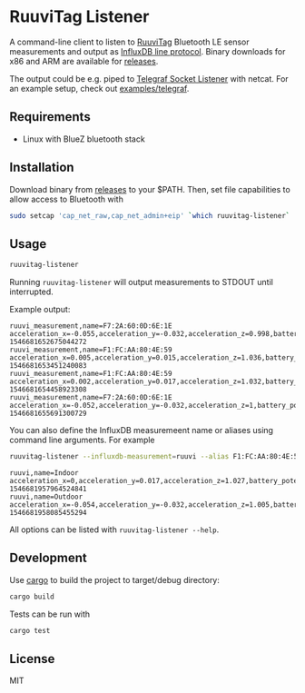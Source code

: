 # RuuviTag Listener

A command-line client to listen to [RuuviTag](https://ruuvi.com) Bluetooth LE sensor measurements and output as [InfluxDB line protocol](https://docs.influxdata.com/influxdb/v1.7/write_protocols/line_protocol_reference/). Binary downloads for x86 and ARM are available for [releases](https://github.com/lautis/ruuvitag-listener/releases).

The output could be e.g. piped to [Telegraf Socket Listener](https://github.com/influxdata/telegraf/tree/master/plugins/inputs/socket_listener) with netcat. For an example setup, check out [examples/telegraf](./examples/telegraf/README.md).

## Requirements

* Linux with BlueZ bluetooth stack

## Installation

Download binary from [releases](https://github.com/lautis/ruuvitag-listener/releases) to your $PATH. Then, set file capabilities to allow access to Bluetooth with

```sh
sudo setcap 'cap_net_raw,cap_net_admin+eip' `which ruuvitag-listener`
```

## Usage

```sh
ruuvitag-listener
```

Running `ruuvitag-listener` will output measurements to STDOUT until interrupted.

Example output:

```
ruuvi_measurement,name=F7:2A:60:0D:6E:1E acceleration_x=-0.055,acceleration_y=-0.032,acceleration_z=0.998,battery_potential=3.007,humidity=19.5,pressure=101.481,temperature=19.63 1546681652675044272
ruuvi_measurement,name=F1:FC:AA:80:4E:59 acceleration_x=0.005,acceleration_y=0.015,acceleration_z=1.036,battery_potential=2.989,humidity=17.5,pressure=101.536,temperature=21.97 1546681653451240083
ruuvi_measurement,name=F1:FC:AA:80:4E:59 acceleration_x=0.002,acceleration_y=0.017,acceleration_z=1.032,battery_potential=2.977,humidity=17.5,pressure=101.536,temperature=21.97 1546681654458923308
ruuvi_measurement,name=F7:2A:60:0D:6E:1E acceleration_x=-0.052,acceleration_y=-0.032,acceleration_z=1,battery_potential=3.013,humidity=19.5,pressure=101.481,temperature=19.63 1546681655691300729
```

You can also define the InfluxDB measuremeent name or aliases using command line arguments. For example

```sh
ruuvitag-listener --influxdb-measurement=ruuvi --alias F1:FC:AA:80:4E:59=Indoor --alias F7:2A:60:0D:6E:1E=Outdoor
```

```
ruuvi,name=Indoor acceleration_x=0,acceleration_y=0.017,acceleration_z=1.027,battery_potential=2.989,humidity=17.5,pressure=101.54,temperature=21.97 1546681957964524841
ruuvi,name=Outdoor acceleration_x=-0.054,acceleration_y=-0.032,acceleration_z=1.005,battery_potential=3.013,humidity=83.5,pressure=101.487,temperature=-5.63 1546681958085455294
```

All options can be listed with `ruuvitag-listener --help`.

## Development

Use [cargo](https://doc.rust-lang.org/stable/cargo/) to build the project to target/debug directory:

```sh
cargo build
```

Tests can be run with

```sh
cargo test
```

## License

MIT
